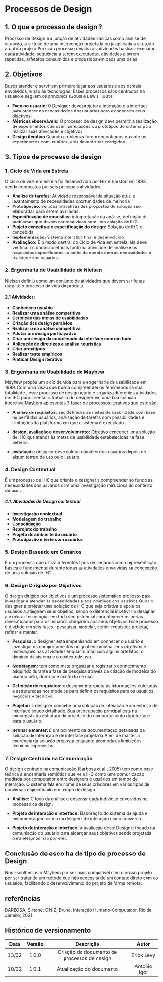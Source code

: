 # Processos de Design
## 1. O que e processo de design ?

Processo de Design e a junção de atividades básicas como analíse de situação, a sintese de uma intervenção projetada ou ja aplicada a situação atual do projeto.Em cada processo detalha as atividades basicas: executar cada atividade, sequência a serem executadas, atividades a serem repetidas, arfetafos consumidos e produzidos em cada uma delas

## 2. Objetivos

Busca atender e servir em primeiro lugar aos usuários e aos demais envolvidos, e não ás tecnologias. Esses processos sãos centrados no usuário e seguem os principios (Gould e Lewis, 1985).
         
         
- **Foco no usuario:** O Designer deve projetar a interação e a interface para atender as necessidades dos usuários para alcançarem seus objetivos
- **Métricas observáveis:** O processo de design deve permitir a realização de experimentos que usem simulações ou protótipos do sistema para realizar suas atividades e objetivos
- **Design iterativo**  Quando problemas forem encontrados durante os experimentos com usuários, eles deverão ser corrigidos.

## 3. Tipos de processo de design
### 1. Ciclo de Vida em Estrela
O ciclo de vida em estrela foi desenvolvido por Hix e Harston em 1993, sendo compostos por seis principais atividades.
- **Analise de tarefas:** Atividade responsável da situação atual e levantamento de necessidades oportunidades de melhoria
-  **Prototipação:** versões interativas das propostas de solução sao elaboradas para serem avaliadas.
- **Especificação de requisitos:**  interpretação da análise, definição de problemas que devem ser resolvidos com uma solução de IHC.
- **Projeto conceitual e especificação do design:** Solução de IHC e concebida
- **Implementação:** Sistema interativo final e desenvolvido
- **Avaliaçãoo:** E o modo central do Ciclo de vida em estrela, ela deve verificar os dados coletados tanto na atividade de análise e os requisistos especificados se estão de acordo com as necessidades e realidade dos usuários.


### 2. Engenharia de Usabilidade de Nielsen
Nielsen definiu como um conjunto de atividades que devem ser feitas durante o processo de vida do produto.
#### 2.1  Atividades:
- **Conhecer o usuário**
- **Realizar uma análise competitiva**
- **Definição das metas de usabilidades**
- **Criação dos design paralelos**
- **Realizar uma análise competitiva**
- **Adotar um design participativo**
- **Criar um design do coordenado da interface com um todo**
- **Aplicação de diretrizes e análise heurística**
- **Criar protótipos**
- **Realizar teste empíricos**
- **Praticar Design iterativo**



### 3. Engenharia de Usabilidade de Mayhew
Mayhew  propôs um ciclo de vida para a engenharia de usabilidade em 1999. Com uma visão
que busca  compreender os fenômenos na sua totalidade , esse processo de design reúne e organiza diferentes atividades em IHC para orientar o trabalho do designer em  uma boa solução interativa.Mayhem apresentou 3 fases de processos iterativos que este são:

- **Análise de requisitos:**  são definidas as metas de usabilidade com base no perfil dos
usuários, análisação de tarefas com possibilidades e limitações da plataforma em que o sistema é executado .

- **design, avaliação e desenvolvimento:**  Objetivo conceber uma solução de IHC que
atenda às metas de usabilidade estabelecidas na fase anterior.
- **instalação:** designer deve coletar opiniões dos usuários depois de algum tempo de uso pelo usuário.

### 4. Design Contextual
É um processo  de IHC que orienta o designer a compreender ao fundo as necessidades dos usuários com uma investigação minuciosa do contexto de uso .

##### 4.1. Atividades de Design contextual:
- **Investigação contextual** 
- **Modelagem do trabalho**
- **Consolidação**
- **Reprojeto do trabalho**
- **Projeto do ambiente do usuário**
- **Prototipação e teste com usuários**

### 5. Design Baseado em Cenários
É um processo que utiliza diferentes tipos de cenários como representação básica e fundamental durante todas as atividades envolvidas na concepção de uma solução de IHC .

### 6. Design Dirigido por Objetivos
O design dirigido por objetivos é um processo sistemático proposto para investigar e atender às
necessidades e aos objetivos dos usuários.Guiar o designer a projetar uma solução de IHC que seja criativa e apoie os usuários a atingirem seus objetios, sendo o diferencial incetivar o designar a explorar tecnologias em todo seu potencial para oferecer manerias diversificados para os usuários chegarem aos seus objetivos.Esse processo é dividido em seis fases : pesquisar, modelar, definir requisitos,projetar, refinar e manter.

- **Pesquisa:**  o designer está empenhando em conhecer o usuário e investigar os comportamentos no qual encaminha seus objetivos e motivações nas atividades enquanto manipula alguns artefatos, o domínio do sistema e o contextode uso. 

- **Modelagem:**  tem como  meta organizar e registrar o conhecimento adquirido durante a fase de pesquisa através da criação de modelos do usuário pelo, domínio e contexto de uso.

- **Definição de requisitos:** o designer interpreta as informações coletadas e estruturadas
nos modelos para definir os requisitos para os usuários, negócios e técnicos.

- **Projetar:** o designer concebe uma solução de interação e um esboço de interface pouco detalhado. Sua preocupação principal está na concepção da estrutura do projeto e do comportamento da interface para o usuário.

- **Refinar e manter:**  É um polimento da documentação detalhada da solução de interação e de interface projetada.Alem de manter a coerência da solução proposta enquanto acomoda as limitações técnicas imprevistas.

### 7. Design Centrado na Comunicação
O design centrado na comunicação (Barbosa et al., 2005) tem como base teórica a engenharia semiótica que ve a IHC como uma comunicação mediada por computador entre designers e usuários em tempo de interação. O sistema fala em nome de seus criadores em vários tipos de conversas especificado em tempo de design.

- **Análise:**  O foco da análise e observar cada individuo envolvidos no processo de design.

- **Projeto de interação e interface:**  Elaboração do sistema de ajuda e metamensagem com a modelagem de interação como conversa.

- **Projeto de interação e interface:**  A avaliação deste Design e focado na comuniação do usuário para alcançar seus objetivos sendo projetada para eles,mas não por eles.


## Conclusão de escolha do tipo de processo de Design

Nos escolhemos o Mayhem por ser mais compativel com o nosso projeto por ser tratar de um método que não necessita de um contato direto com os usuários, facilitando o desenvolvimento do projeto de forma remota.


## referências

BARBOSA, Simone; DINIZ, Bruno. Interação Humano-Computador, Rio de Janeiro, 2021.

## Histórico de versionamento

| Data  | Versão | Descrição | Autor |
| :--:  | :----: | :-------: | :---: |
| 13/02 | 1.0.0  | Criação do documento de processos de design | Erick Levy |
| 10/02 | 1.0.1  | Atualização do documento | Antonio Igor |











